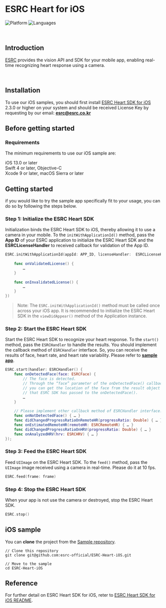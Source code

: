 # ESRC Heart for iOS
![Platform](https://img.shields.io/badge/platform-iOS-orange.svg)
![Languages](https://img.shields.io/badge/language-Objective--C%20%7C%20Swift-orange.svg)

<br />

## Introduction

[ESRC](http://esrc.co.kr) provides the vision API and SDK for your mobile app, enabling real-time recognizing heart response using a camera.

<br />

## Installation

To use our iOS samples, you should first install [ESRC Heart SDK for iOS](https://github.com/esrc-official/ESRC-Heart-SDK-iOS) 2.3.0 or higher on your system and should be received License Key by requesting by our email: **esrc@esrc.co.kr** <br /> 

## Before getting started

### Requirements

The minimum requirements to use our iOS sample are:

iOS 13.0 or later <br />
Swift 4 or later, Objective-C <br />
Xcode 9 or later, macOS Sierra or later <br />

## Getting started

if you would like to try the sample app specifically fit to your usage, you can do so by following the steps below.

### Step 1: Initialize the ESRC Heart SDK

Initialization binds the ESRC Heart SDK to iOS, thereby allowing it to use a camera in your mobile. To the `initWithApplicationId()` method, pass the **App ID** of your ESRC application to initialize the ESRC Heart SDK and the **ESRCLicenseHandler** to received callback for validation of the App ID.

```swift
ESRC.initWithApplicationId(appId: APP_ID, licenseHandler:  ESRCLicenseHandler() {
    
    func onValidatedLicense() {
        …
    }
    
    func onInvalidatedLicense() {
        …
    }
})
```

> Note: The `ESRC.initWithApplicationId()` method must be called once across your iOS app. It is recommended to initialize the ESRC Heart SDK in the `viewDidAppear()` method of the Application instance.

### Step 2: Start the ESRC Heart SDK

Start the ESRC Heart SDK to recognize your heart response. To the `start()` method, pass the `ESRCHandler` to handle the results. You should implement the callback method of `ESRCHandler` interface. So, you can receive the results of face, heart rate, and heart rate variability. Please refer to **[sample app](https://github.com/esrc-official/ESRC-Heart-iOS)**.

```swift
ESRC.start(handler: ESRCHandler() {
    func onDetectedFace(face: ESRCFace) {
        // The face is detected.
        // Through the “face” parameter of the onDetectedFace() callback method,
        // you can get the location of the face from the result object
        // that ESRC SDK has passed to the onDetectedFace().
        …
    }
    
    // Please implement other callback method of ESRCHandler interface.
    func onNotDetectedFace() { … }
    func didChangedProgressRatioOnRemoteHR(progressRatio: Double) { … }
    func onEstimatedRemoteHR(remoteHR: ESRCRemoteHR) { … }
    func didChangedProgressRatioOnHRV(progressRatio: Double) { … }
    func onAnalyzedHRV(hrv: ESRCHRV) { … }
});
```

### Step 3: Feed the ESRC Heart SDK

Feed `UIImage` on the ESRC Heart SDK. To the `feed()` method, pass the `UIImage` image received using a camera in real-time. Please do it at 10 fps.

```swift
ESRC.feed(frame: frame)
```

### Step 4: Stop the ESRC Heart SDK

When your app is not use the camera or destroyed, stop the ESRC Heart SDK.

```swift
ESRC.stop()
```

## iOS sample

You can **clone** the project from the [Sample repository](https://github.com/esrc-official/ESRC-Heart-iOS).

```
// Clone this repository
git clone git@github.com:esrc-official/ESRC-Heart-iOS.git

// Move to the sample
cd ESRC-Heart-iOS
```

## Reference

For further detail on ESRC Heart SDK for iOS, reter to [ESRC Heart SDK for iOS README](https://github.com/esrc-official/ESRC-Heart-SDK-iOS/blob/master/README.md).
